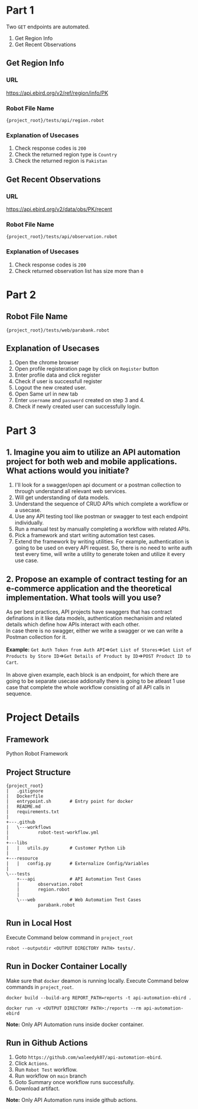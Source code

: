 # Part 1
Two `GET` endpoints are automated.
1. Get Region Info
2. Get Recent Observations

## Get Region Info
### URL
https://api.ebird.org/v2/ref/region/info/PK

### Robot File Name
`{project_root}/tests/api/region.robot`

### Explanation of Usecases
1. Check response codes is `200`
2. Check the returned region type is `Country`
3. Check the returned region is `Pakistan`

## Get Recent Observations
### URL
https://api.ebird.org/v2/data/obs/PK/recent

### Robot File Name
`{project_root}/tests/api/observation.robot`

### Explanation of Usecases
1. Check response codes is `200`
2. Check returned observation list has size more than `0`

# Part 2
## Robot File Name
`{project_root}/tests/web/parabank.robot`

## Explanation of Usecases
1. Open the chrome browser
2. Open profile registeration page by click on `Register` button
3. Enter profile data and click register
4. Check if user is successfull register
5. Logout the new created user.
6. Open Same url in new tab
7. Enter `username` and `password` created on step 3 and 4.
8. Check if newly created user can successfully login.

# Part 3
## 1. Imagine you aim to utilize an API automation project for both web and mobile applications. What actions would you initiate?
1. I'll look for a swagger/open api document or a postman collection to through understand all relevant web services.
2. Will get understanding of data models.
3. Understand the sequence of CRUD APIs which complete a workflow or a usecase.
4. Use any API testing tool like postman or swagger to test each endpoint individually.
5. Run a manual test by manually completing a workflow with related APIs.
6. Pick a framework and start writing automation test cases.
7. Extend the framework by writing utilities. For example, authentication is going to be used on every API request. So, there is no need to write auth test every time, will write a utility to generate token and utilize it every use case.

## 2. Propose an example of contract testing for an e-commerce application and the theoretical implementation. What tools will you use?
As per best practices, API projects have swaggers that has contract definations in it like data models, authentication mechanisim and related details which define how APIs interact with each other.<br>In case there is no swagger, either we write a swagger or we can write a Postman collection for it.<br><br>
**Example:** `Get Auth Token from Auth API`=>`Get List of Stores`=>`Get List of Products by Store ID`=>`Get Details of Product by ID`=>`POST Product ID to Cart`.<br><br>
In above given example, each block is an endpoint, for which there are going to be separate usecase addionally there is going to be atleast 1 use case that complete the whole workflow consisting of all API calls in sequence.

# Project Details
## Framework
Python Robot Framework

## Project Structure
```
{project_root}
|   .gitignore
|   Dockerfile
|   entrypoint.sh       # Entry point for docker
|   README.md
|   requirements.txt
|
+---.github
|   \---workflows
|           robot-test-workflow.yml
|
+---libs
|   |   utils.py        # Customer Python Lib
|
+---resource
|   |   config.py       # Externalize Config/Variables
|
\---tests
    +---api             # API Automation Test Cases
    |       observation.robot
    |       region.robot
    |
    \---web             # Web Automation Test Cases
            parabank.robot
```
## Run in Local Host
Execute Command below command in `project_root`
```
robot --outputdir <OUTPUT DIRECTORY PATH> tests/.
```

## Run in Docker Container Locally
Make sure that `docker` deamon is running locally.
Execute Command below commands in `project_root`.
```
docker build --build-arg REPORT_PATH=reports -t api-automation-ebird .
```
```
docker run -v <OUTPUT DIRECTORY PATH>:/reports --rm api-automation-ebird
```
**Note:** Only API Automation runs inside docker container.

## Run in Github Actions
1. Goto `https://github.com/waleedyk07/api-automation-ebird`.
2. Click `Actions`.
3. Run `Robot Test` workflow.
4. Run workflow on `main` branch
5. Goto Summary once workflow runs successfully.
6. Download artifact.

**Note:** Only API Automation runs inside github actions.